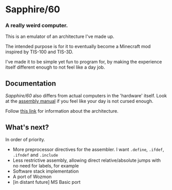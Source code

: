 # Sapphire/60

### A really weird computer.

This is an emulator of an architecture I've made up.

The intended purpose is for it to eventually become a Minecraft mod inspired by TIS-100 and TIS-3D.

I've made it to be simple yet fun to program for, by making the experience itself different enough to not feel like a day job.

## Documentation

*Sapphire/60* also differs from actual computers in the 'hardware' itself. Look at the [assembly manual](Sapphire60/Docs/asm.md) if you feel like your day is not cursed enough.

Follow [this link](Sapphire60/Docs/arch.md) for information about the architecture.

## What's next?

In order of priority.

* More preprocessor directives for the assembler. I want `.define`, `.ifdef`, `.ifndef` and `.include`
* Less restrictive assembly, allowing direct relative/absolute jumps with no need for labels, for example
* Software stack implementation
* A port of Wozmon
* \[in distant future\] MS Basic port